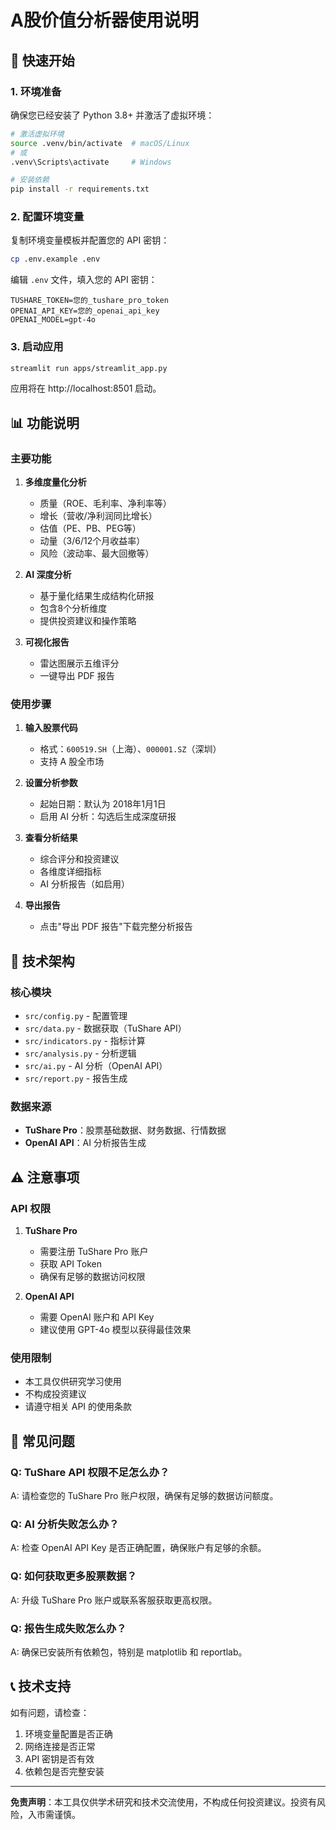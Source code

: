 # A股价值分析器使用说明

## 🚀 快速开始

### 1. 环境准备

确保您已经安装了 Python 3.8+ 并激活了虚拟环境：

```bash
# 激活虚拟环境
source .venv/bin/activate  # macOS/Linux
# 或
.venv\Scripts\activate     # Windows

# 安装依赖
pip install -r requirements.txt
```

### 2. 配置环境变量

复制环境变量模板并配置您的 API 密钥：

```bash
cp .env.example .env
```

编辑 `.env` 文件，填入您的 API 密钥：

```env
TUSHARE_TOKEN=您的_tushare_pro_token
OPENAI_API_KEY=您的_openai_api_key
OPENAI_MODEL=gpt-4o
```

### 3. 启动应用

```bash
streamlit run apps/streamlit_app.py
```

应用将在 http://localhost:8501 启动。

## 📊 功能说明

### 主要功能

1. **多维度量化分析**
   - 质量（ROE、毛利率、净利率等）
   - 增长（营收/净利润同比增长）
   - 估值（PE、PB、PEG等）
   - 动量（3/6/12个月收益率）
   - 风险（波动率、最大回撤等）

2. **AI 深度分析**
   - 基于量化结果生成结构化研报
   - 包含8个分析维度
   - 提供投资建议和操作策略

3. **可视化报告**
   - 雷达图展示五维评分
   - 一键导出 PDF 报告

### 使用步骤

1. **输入股票代码**
   - 格式：`600519.SH`（上海）、`000001.SZ`（深圳）
   - 支持 A 股全市场

2. **设置分析参数**
   - 起始日期：默认为 2018年1月1日
   - 启用 AI 分析：勾选后生成深度研报

3. **查看分析结果**
   - 综合评分和投资建议
   - 各维度详细指标
   - AI 分析报告（如启用）

4. **导出报告**
   - 点击"导出 PDF 报告"下载完整分析报告

## 🔧 技术架构

### 核心模块

- `src/config.py` - 配置管理
- `src/data.py` - 数据获取（TuShare API）
- `src/indicators.py` - 指标计算
- `src/analysis.py` - 分析逻辑
- `src/ai.py` - AI 分析（OpenAI API）
- `src/report.py` - 报告生成

### 数据来源

- **TuShare Pro**：股票基础数据、财务数据、行情数据
- **OpenAI API**：AI 分析报告生成

## ⚠️ 注意事项

### API 权限

1. **TuShare Pro**
   - 需要注册 TuShare Pro 账户
   - 获取 API Token
   - 确保有足够的数据访问权限

2. **OpenAI API**
   - 需要 OpenAI 账户和 API Key
   - 建议使用 GPT-4o 模型以获得最佳效果

### 使用限制

- 本工具仅供研究学习使用
- 不构成投资建议
- 请遵守相关 API 的使用条款

## 🐛 常见问题

### Q: TuShare API 权限不足怎么办？
A: 请检查您的 TuShare Pro 账户权限，确保有足够的数据访问额度。

### Q: AI 分析失败怎么办？
A: 检查 OpenAI API Key 是否正确配置，确保账户有足够的余额。

### Q: 如何获取更多股票数据？
A: 升级 TuShare Pro 账户或联系客服获取更高权限。

### Q: 报告生成失败怎么办？
A: 确保已安装所有依赖包，特别是 matplotlib 和 reportlab。

## 📞 技术支持

如有问题，请检查：
1. 环境变量配置是否正确
2. 网络连接是否正常
3. API 密钥是否有效
4. 依赖包是否完整安装

---

**免责声明**：本工具仅供学术研究和技术交流使用，不构成任何投资建议。投资有风险，入市需谨慎。
